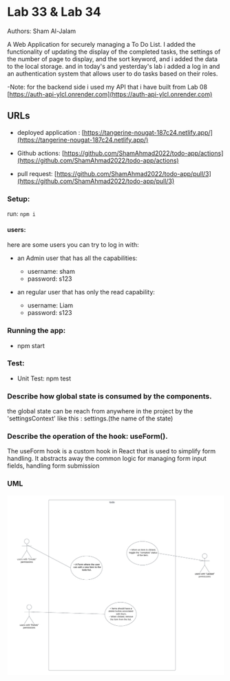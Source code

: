 # Lab 33 & Lab 34
Authors: Sham Al-Jalam

A Web Application for securely managing a To Do List.
I added the functionality of updating the display of the completed tasks, the settings of the number of page to display, and the sort keyword, and i added the data to the local storage. and in today's and yesterday's lab  i added a log in and an authentication system that allows user to do tasks based on their roles.

-Note: for the backend side i used my API that i have built from Lab 08 [https://auth-api-ylcl.onrender.com](https://auth-api-ylcl.onrender.com)
## URLs

* deployed application : [https://tangerine-nougat-187c24.netlify.app/](https://tangerine-nougat-187c24.netlify.app/)

* Github actions: [https://github.com/ShamAhmad2022/todo-app/actions](https://github.com/ShamAhmad2022/todo-app/actions)

*  pull request: [https://github.com/ShamAhmad2022/todo-app/pull/3](https://github.com/ShamAhmad2022/todo-app/pull/3)

### Setup:
run: `npm i`

#### users:
here are some users you can try to log in with:

- an Admin user that has all the capabilities:

    - username: sham
    - password: s123

- an regular user that has only the read capability:

    - username: Liam
    - password: s123
    
### Running the app:
* npm start


### Test:
* Unit Test: npm test


### Describe how global state is consumed by the components.
the global state can be reach from anywhere in the project by the 'settingsContext' like this :
settings.(the name of the state)

### Describe the operation of the hook: useForm().
The useForm hook is a custom hook in React that is used to simplify form handling. It abstracts away the common logic for managing form input fields, handling form submission

### UML
![WML](./images/todo.png)

